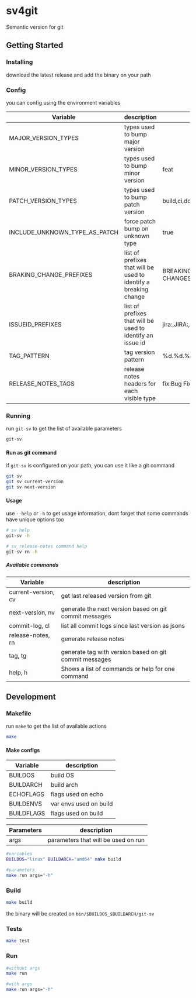 # sv4git

Semantic version for git

## Getting Started

### Installing

download the latest release and add the binary on your path

### Config

you can config using the environment variables

| Variable | description | default |
| --------- | ----------| ----------|
|MAJOR_VERSION_TYPES|types used to bump major version||
|MINOR_VERSION_TYPES|types used to bump minor version|feat|
|PATCH_VERSION_TYPES|types used to bump patch version|build,ci,docs,fix,perf,refactor,style,test|
|INCLUDE_UNKNOWN_TYPE_AS_PATCH|force patch bump on unknown type|true|
|BRAKING_CHANGE_PREFIXES|list of prefixes that will be used to identify a breaking change|BREAKING CHANGE:,BREAKING CHANGES:|
|ISSUEID_PREFIXES|list of prefixes that will be used to identify an issue id|jira:,JIRA:,Jira:|
|TAG_PATTERN|tag version pattern|%d.%d.%d|
|RELEASE_NOTES_TAGS|release notes headers for each visible type|fix:Bug Fixes,feat:Features|

### Running

run `git-sv` to get the list of available parameters

```bash
git-sv
```

#### Run as git command

if `git-sv` is configured on your path, you can use it like a git command

```bash
git sv
git sv current-version
git sv next-version
```

#### Usage

use `--help` or `-h` to get usage information, dont forget that some commands have unique options too

```bash
# sv help
git-sv -h

# sv release-notes command help
git-sv rn -h
```

##### Available commands

| Variable | description |
| --------- | ---------- |
| current-version, cv | get last released version from git |
| next-version, nv | generate the next version based on git commit messages |
| commit-log, cl | list all commit logs since last version as jsons |
| release-notes, rn | generate release notes |
| tag, tg | generate tag with version based on git commit messages |
| help, h | Shows a list of commands or help for one command |

## Development

### Makefile

run `make` to get the list of available actions

```bash
make
```

#### Make configs

| Variable | description|
| --------- | ----------|
| BUILDOS | build OS |
| BUILDARCH | build arch |
| ECHOFLAGS | flags used on echo |
| BUILDENVS | var envs used on build |
| BUILDFLAGS | flags used on build |

| Parameters | description|
| --------- | ----------|
| args | parameters that will be used on run |

```bash
#variables
BUILDOS="linux" BUILDARCH="amd64" make build

#parameters
make run args="-h"
```

### Build

```bash
make build
```

the binary will be created on `bin/$BUILDOS_$BUILDARCH/git-sv`

### Tests

```bash
make test
```

### Run

```bash
#without args
make run

#with args
make run args="-h"
```
